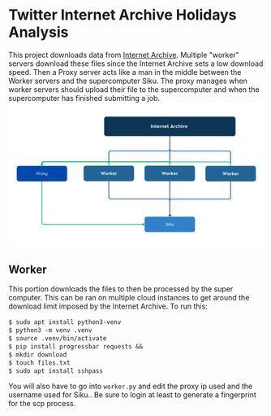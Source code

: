 # Twitter Internet Archive Holidays Analysis
This project downloads data from [Internet Archive](https://archive.org/details/twitterstream). Multiple "worker" servers download these files since the Internet Archive sets a low download speed. Then a Proxy server acts like a man in the middle between the Worker servers and the supercomputer Siku. The proxy manages when worker servers should upload their file to the supercomputer and when the supercomputer has finished submitting a job. \
![diagram](diagram.png "Diagram")

## Worker 
This portion downloads the files to then be processed by the super computer. This can be ran on multiple cloud instances to get around the download limit imposed by the Internet Archive. To run this:
```
$ sudo apt install python3-venv 
$ python3 -m venv .venv 
$ source .venv/bin/activate 
$ pip install progressbar requests && 
$ mkdir download
$ touch files.txt  
$ sudo apt install sshpass
```
You will also have to go into ```worker.py``` and edit the proxy ip used and the username used for Siku.. Be sure to login at least to generate a fingerprint for the scp process.
